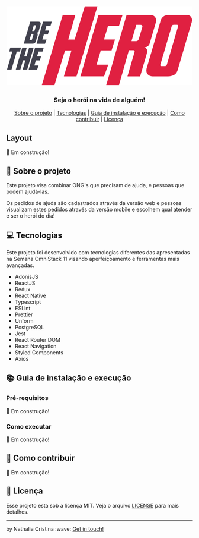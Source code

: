 
<h1 align="center">
 <img src=".github/bethehro.svg">
</h1>

<h3 align="center">
 Seja o herói na vida de alguém! 
</h3>

<p align="center">
  <a href="#rocket-sobre-o-projeto">Sobre o projeto</a> | <a href="#computer-tecnologias">Tecnologias</a> | <a href="#books-guia-de-instalação-e-execução">Guia de instalação e execução</a> | <a href="#pencil-como-contribuir">Como contribuir</a> | <a href="#page_with_curl-licença">Licença</a>
</p>

## Layout
:construction: Em construção!

## :rocket: Sobre o projeto

<p>Este projeto visa combinar ONG's que precisam de ajuda, e pessoas que podem ajudá-las.</p> 

<p>Os pedidos de ajuda são cadastrados através da versão web e pessoas visualizam estes pedidos através da versão mobile e escolhem qual atender e ser o herói do dia!</p>

## :computer: Tecnologias

Este projeto foi desenvolvido com tecnologias diferentes das apresentadas na Semana OmniStack 11 visando aperfeiçoamento e ferramentas mais avançadas. 

- AdonisJS
- ReactJS
- Redux
- React Native
- Typescript
- ESLint
- Prettier
- Unform
- PostgreSQL
- Jest 
- React Router DOM
- React Navigation
- Styled Components
- Axios

## :books: Guia de instalação e execução

### Pré-requisitos
:construction: Em construção!

### Como executar
:construction: Em construção!

## :pencil: Como contribuir
:construction: Em construção!

## :page_with_curl: Licença

Esse projeto está sob a licença MIT. Veja o arquivo <a href="https://github.com/nathaliacristina20/be-the-hero/blob/master/LICENSE">LICENSE</a> para mais detalhes.

<hr />
<p>by Nathalia Cristina :wave: <a href="https://linktr.ee/nathaliacristina20">Get in touch!</a></p>
